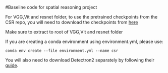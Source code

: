 #Baseline code for spatial reasoning project

For VGG,Vit and resnet folder, to use the pretrained checkpoints from the CSR repo, you will need to download the checkpoints from 
[here](https://prior-model-weights.s3.us-east-2.amazonaws.com/embodied-ai/csr/checkpoints.tar.gz)

Make sure to extract to root of VGG,Vit and resnet folder  

  

If you are creating a conda environment using environment.yml, please use:
```
conda env create --file environment.yml --name csr
```

You will also need to download Detectron2 separately by following their [guide](https://detectron2.readthedocs.io/en/latest/tutorials/install.html#build-detectron2-from-source).
